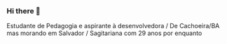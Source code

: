 ### Hi there 👋

Estudante de Pedagogia e aspirante à desenvolvedora / 
De Cachoeira/BA mas morando em Salvador 
/ Sagitariana com 29 anos por enquanto
